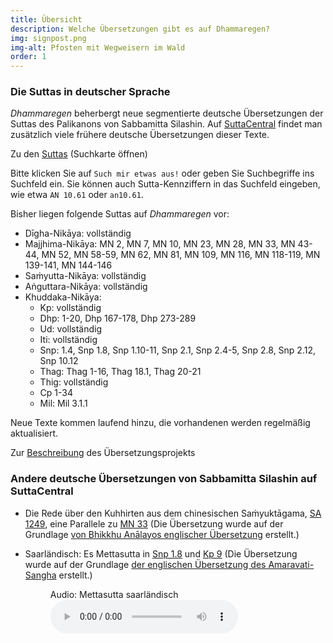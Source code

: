 ```yaml
---
title: Übersicht
description: Welche Übersetzungen gibt es auf Dhammaregen?
img: signpost.png
img-alt: Pfosten mit Wegweisern im Wald
order: 1
---
```

### Die Suttas in deutscher Sprache

*Dhammaregen* beherbergt neue segmentierte deutsche Übersetzungen der Suttas des Palikanons von Sabbamitta Silashin. Auf [SuttaCentral](https://suttacentral.net/?lang=de) findet man zusätzlich viele frühere deutsche Übersetzungen dieser Texte.

Zu den [Suttas](#/search//de) (Suchkarte öffnen)

Bitte klicken Sie auf `Such mir etwas aus!` oder geben Sie Suchbegriffe ins Suchfeld ein. Sie können auch Sutta-Kennziffern in das Suchfeld eingeben, wie etwa `AN 10.61` oder `an10.61`.

Bisher liegen folgende Suttas auf *Dhammaregen* vor:
- Dīgha-Nikāya: vollständig
- Majjhima-Nikāya: MN 2, MN 7, MN 10, MN 23, MN 28, MN 33, MN 43-44, MN 52, MN 58-59, MN 62, MN 81, MN 109, MN 116, MN 118-119, MN 139-141, MN 144-146
- Saṁyutta-Nikāya: vollständig
- Aṅguttara-Nikāya: vollständig
- Khuddaka-Nikāya: 
  - Kp: vollständig 
  - Dhp: 1-20, Dhp 167-178, Dhp 273-289
  - Ud: vollständig
  - Iti: vollständig
  - Snp: 1.4, Snp 1.8, Snp 1.10-11, Snp 2.1, Snp 2.4-5, Snp 2.8, Snp 2.12, Snp 10.12
  - Thag: Thag 1-16, Thag 18.1, Thag 20-21
  - Thig: vollständig
  - Cp 1-34
  - Mil: Mil 3.1.1

Neue Texte kommen laufend hinzu, die vorhandenen werden regelmäßig aktualisiert.

Zur [Beschreibung](#/wiki/uebersetzung/projekt) des Übersetzungsprojekts

### Andere deutsche Übersetzungen von Sabbamitta Silashin auf SuttaCentral
- Die Rede über den Kuhhirten aus dem chinesischen Saṁyuktāgama, [SA 1249](https://suttacentral.net/sa1249/de/sabbamitta?lang=de&reference=main&highlight=true), eine Parallele zu [MN 33](#/sutta/mn33/de/sabbamitta) (Die Übersetzung wurde auf der Grundlage [von Bhikkhu Anālayos englischer Übersetzung](https://www.buddhismuskunde.uni-hamburg.de/pdf/5-personen/analayo/exemplary-qualities1.pdf) erstellt.)
- Saarländisch: Es Mettasutta in [Snp 1.8](https://suttacentral.net/snp1.8/sld/sabbamitta?lang=de&reference=main&highlight=true) und [Kp 9](https://suttacentral.net/kp9/sld/sabbamitta?lang=de&reference=main&highlight=true) (Die Übersetzung wurde auf der Grundlage [der englischen Übersetzung des Amaravati-Sangha](https://suttacentral.net/kp9/en/amaravati?lang=de&reference=main&highlight=true) erstellt.)  

  <figure>
      <figcaption>Audio: Mettasutta saarländisch</figcaption>
      <audio
          controls
          src="audio/mettasutta-sld.ogg">
              Ihr Browser untestützt das 
              <code>Audio</code>-Element nicht.
      </audio>
  </figure>


